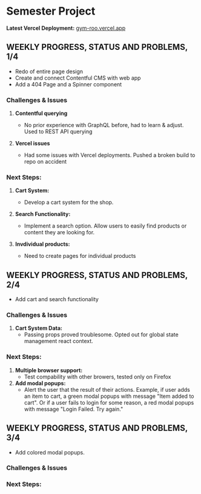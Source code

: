 # Semester Project

**Latest Vercel Deployment:** [gym-roo.vercel.app](https://gym-roo.vercel.app)

## WEEKLY PROGRESS, STATUS AND PROBLEMS, 1/4

- Redo of entire page design
- Create and connect Contentful CMS with web app
- Add a 404 Page and a Spinner component

### Challenges & Issues

1. **Contentful querying**
   - No prior experience with GraphQL before, had to learn & adjust. Used to REST API querying

2. **Vercel issues**
   - Had some issues with Vercel deployments. Pushed a broken build to repo on accident

### Next Steps:

1. **Cart System:**
   - Develop a cart system for the shop.

2. **Search Functionality:**
   - Implement a search option. Allow users to easily find products or content they are looking for.

3. **Invdividual products:**
   - Need to create pages for individual products

## WEEKLY PROGRESS, STATUS AND PROBLEMS, 2/4

- Add cart and search functionality

### Challenges & Issues
1. **Cart System Data:**
   - Passing props proved troublesome. Opted out for global state management react context.
### Next Steps:
1. **Multiple browser support:**
   - Test compability with other browers, tested only on Firefox
2. **Add modal popups:**
   - Alert the user that the result of their actions. Example, if user adds an item to cart, a green modal popups with message "Item added to cart". Or if a user fails to login for some reason, a red modal popups with message "Login Failed. Try again."

## WEEKLY PROGRESS, STATUS AND PROBLEMS, 3/4
- Add colored modal popups. 
### Challenges & Issues

### Next Steps:

